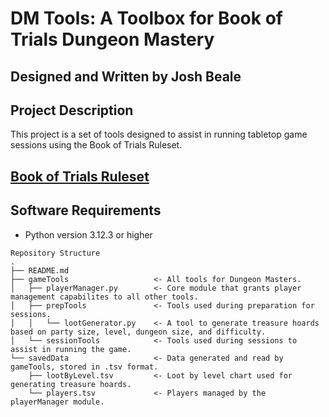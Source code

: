 # DM Tools: A Toolbox for Book of Trials Dungeon Mastery
## Designed and Written by Josh Beale

## Project Description
This project is a set of tools designed to assist in running tabletop game sessions using the Book of Trials Ruleset.

## [Book of Trials Ruleset](https://docs.google.com/document/d/1p_RwhtKsnAQmfPTkylT3e4ozbonpYsL-1mCrwfyxOQw/edit?usp=sharing)  

## Software Requirements
- Python version 3.12.3 or higher

```
Repository Structure
.
├── README.md
├── gameTools                   <- All tools for Dungeon Masters.
│   ├── playerManager.py        <- Core module that grants player management capabilites to all other tools.
│   ├── prepTools               <- Tools used during preparation for sessions.
│   │   └── lootGenerator.py    <- A tool to generate treasure hoards based on party size, level, dungeon size, and difficulty.
│   └── sessionTools            <- Tools used during sessions to assist in running the game.
└── savedData                   <- Data generated and read by gameTools, stored in .tsv format.
    ├── lootByLevel.tsv         <- Loot by level chart used for generating treasure hoards.
    └── players.tsv             <- Players managed by the playerManager module.
```